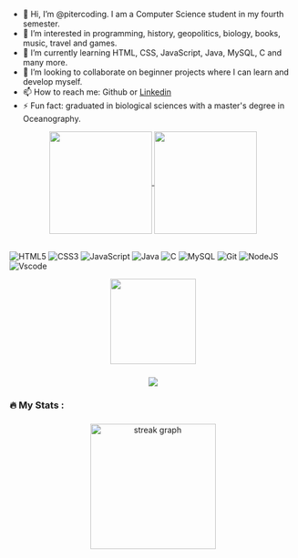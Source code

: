 - 👋 Hi, I’m @pitercoding. I am a Computer Science student in my fourth semester.
- 👀 I’m interested in programming, history, geopolitics, biology, books, music, travel and games.
- 🌱 I’m currently learning HTML, CSS, JavaScript, Java, MySQL, C and many more.
- 💞️ I’m looking to collaborate on beginner projects where I can learn and develop myself.
- 📫 How to reach me: Github or [Linkedin](https://www.linkedin.com/in/piter-gomes-4a39281a1/)
- ⚡ Fun fact: graduated in biological sciences with a master's degree in Oceanography.

<div align="center">
<a href="https://github.com/pitercoding/github-readme-stats">
  <img height=180 align="center" src="https://github-readme-stats.vercel.app/api?username=pitercoding&theme=radical" />
</a>
<a href="https://github.com/pitercoding/convoychat">
  <img height=180 align="center" src="https://github-readme-stats.vercel.app/api/top-langs?username=pitercoding&layout=compact&langs_count=10&card_width=320&theme=radical" />
</a>
</div>

\
![HTML5](https://img.shields.io/badge/HTML5-E34F26?style=for-the-badge&logo=html5&logoColor=white) ![CSS3](https://img.shields.io/badge/CSS3-1572B6?style=for-the-badge&logo=css3&logoColor=white) ![JavaScript](https://img.shields.io/badge/JavaScript-F7DF1E?style=for-the-badge&logo=javascript&logoColor=black) ![Java](https://img.shields.io/badge/java-%23ED8B00.svg?style=for-the-badge&logo=openjdk&logoColor=white) ![C](https://img.shields.io/badge/C-00599C?style=for-the-badge&logo=c&logoColor=white) ![MySQL](https://img.shields.io/badge/MySQL-00000F?style=for-the-badge&logo=mysql&logoColor=white) ![Git](https://img.shields.io/badge/GIT-E44C30?style=for-the-badge&logo=git&logoColor=white) ![NodeJS](https://img.shields.io/badge/node.js-6DA55F?style=for-the-badge&logo=node.js&logoColor=white) ![Vscode](https://img.shields.io/badge/Vscode-007ACC?style=for-the-badge&logo=visual-studio-code&logoColor=white)

<div align="center">
  <img height="150" src="https://media.giphy.com/media/M9gbBd9nbDrOTu1Mqx/giphy.gif"  />
</div>

###

<div align="center">
  <img src="https://visitor-badge.laobi.icu/badge?page_id=pitercoding&"  />
</div>

###

<h3 align="left">🔥   My Stats :</h3>

###

<div align="center">
  <img src="https://streak-stats.demolab.com?user=pitercoding&locale=en&mode=daily&theme=dark&hide_border=false&border_radius=5&order=3" height="220" alt="streak graph"  />
</div>
